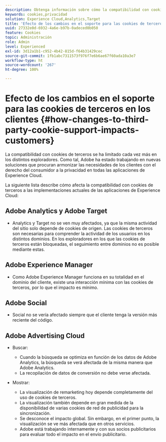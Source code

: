 ```yaml
---
description: Obtenga información sobre cómo la compatibilidad con cookies de terceros se ha limitado cada vez más en los distintos exploradores.
keywords: cookies,privacidad
solution: Experience Cloud,Analytics,Target
title: 'Efecto de los cambios en el soporte para las cookies de terceros en los clientes '
uuid: 27332e0d-6932-4a6e-b97b-0adeced0b050
feature: Cookies
topic: Administración
role: Admin
level: Experienced
exl-id: 3d12a1b1-c952-4b42-815d-f64b31429cec
source-git-commit: 1fb1abc7311573f976f7e6b6ae67f60ada10a3e7
workflow-type: ht
source-wordcount: '267'
ht-degree: 100%

---
```


# Efecto de los cambios en el soporte para las cookies de terceros en los clientes {#how-changes-to-third-party-cookie-support-impacts-customers}

La compatibilidad con cookies de terceros se ha limitado cada vez más en los distintos exploradores. Como tal, Adobe ha estado trabajando en nuevas soluciones que procuran armonizar las necesidades de los clientes con el derecho del consumidor a la privacidad en todas las aplicaciones de Experience Cloud.

La siguiente lista describe cómo afecta la compatibilidad con cookies de terceros a las implementaciones actuales de las aplicaciones de Experience Cloud:

## Adobe Analytics y Adobe Target

* Analytics y Target no se ven muy afectados, ya que la misma actividad del sitio solo depende de cookies de origen. Las cookies de terceros son necesarias para comprender la actividad de los usuarios en los distintos dominios. En los exploradores en los que las cookies de terceros están bloqueadas, el seguimiento entre dominios no es posible mediante estas.

## Adobe Experience Manager

* Como Adobe Experience Manager funciona en su totalidad en el dominio del cliente, existe una interacción mínima con las cookies de terceros, por lo que el impacto es mínimo.

## Adobe Social

* Social no se vería afectado siempre que el cliente tenga la versión más reciente del código.

## Adobe Advertising Cloud

* Buscar:

   * Cuando la búsqueda se optimiza en función de los datos de Adobe Analytics, la búsqueda se verá afectada de la misma manera que Adobe Analytics.
   * La recopilación de datos de conversión no debe verse afectada.

* Mostrar:

   * La visualización de remarketing hoy depende completamente del uso de cookies de terceros.
   * La visualización también depende en gran medida de la disponibilidad de varias cookies de red de publicidad para la sincronización.
   * Se desconoce el impacto global. Sin embargo, en el primer punto, la visualización se ve más afectada que en otros servicios.
   * Adobe está trabajando internamente y con sus socios publicitarios para evaluar todo el impacto en el envío publicitario.
